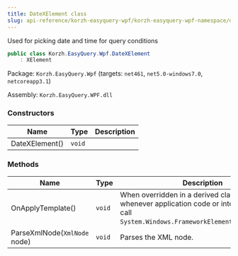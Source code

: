 ```yaml
---
title: DateXElement class
slug: api-reference/korzh-easyquery-wpf/korzh-easyquery-wpf-namespace/datexelement-class
---
```



Used for picking date and time for query conditions
```csharp
public class Korzh.EasyQuery.Wpf.DateXElement
    : XElement

```
Package: `Korzh.EasyQuery.Wpf` (targets: `net461`, `net5.0-windows7.0`, `netcoreapp3.1`)

Assembly: `Korzh.EasyQuery.WPF.dll`

### Constructors

| Name | Type | Description | 
| --- | --- | --- | 
| DateXElement() | `void` |  | 


### Methods

| Name | Type | Description | 
| --- | --- | --- | 
| OnApplyTemplate() | `void` | When overridden in a derived class, is invoked whenever application code or internal processes call `System.Windows.FrameworkElement.ApplyTemplate`. | 
| ParseXmlNode(`XmlNode` node) | `void` | Parses the XML node. |